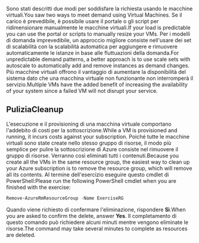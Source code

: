 <span data-ttu-id="7899d-101">Sono stati descritti due modi per soddisfare la richiesta usando le macchine virtuali.</span><span class="sxs-lookup"><span data-stu-id="7899d-101">You saw two ways to meet demand using Virtual Machines.</span></span> <span data-ttu-id="7899d-102">Se il carico è prevedibile, è possibile usare il portale o gli script per ridimensionare manualmente le macchine virtuali.</span><span class="sxs-lookup"><span data-stu-id="7899d-102">If your load is predictable you can use the portal or scripts to manually resize your VMs.</span></span> <span data-ttu-id="7899d-103">Per i modelli di domanda imprevedibile, un approccio migliore consiste nell'usare dei set di scalabilità con la scalabilità automatica per aggiungere e rimuovere automaticamente le istanze in base alle fluttuazioni della domanda.</span><span class="sxs-lookup"><span data-stu-id="7899d-103">For unpredictable demand patterns, a better approach is to use scale sets with autoscale to automatically add and remove instances as demand changes.</span></span> <span data-ttu-id="7899d-104">Più macchine virtuali offrono il vantaggio di aumentare la disponibilità del sistema dato che una macchina virtuale non funzionante non interromperà il servizio.</span><span class="sxs-lookup"><span data-stu-id="7899d-104">Multiple VMs have the added benefit of increasing the availability of your system since a failed VM will not disrupt your service.</span></span>

## <a name="cleanup"></a><span data-ttu-id="7899d-105">Pulizia</span><span class="sxs-lookup"><span data-stu-id="7899d-105">Cleanup</span></span>

<span data-ttu-id="7899d-106">L'esecuzione e il provisioning di una macchina virtuale comportano l'addebito di costi per la sottoscrizione.</span><span class="sxs-lookup"><span data-stu-id="7899d-106">While a VM is provisioned and running, it incurs costs against your subscription.</span></span> <span data-ttu-id="7899d-107">Poiché tutte le macchine virtuali sono state create nello stesso gruppo di risorse, il modo più semplice per pulire la sottoscrizione di Azure consiste nel rimuovere il gruppo di risorse. Verranno così eliminati tutti i contenuti.</span><span class="sxs-lookup"><span data-stu-id="7899d-107">Because you create all the VMs in the same resource group, the easiest way to clean up your Azure subscription is to remove the resource group, which will remove all its contents.</span></span> <span data-ttu-id="7899d-108">Al termine dell'esercizio eseguire questo cmdlet di PowerShell:</span><span class="sxs-lookup"><span data-stu-id="7899d-108">Please run the following PowerShell cmdlet when you are finished with the exercise:</span></span>

   ```powershell
   Remove-AzureRmResourceGroup -Name ExerciseRG
   ```

<span data-ttu-id="7899d-109">Quando viene richiesto di confermare l'eliminazione, rispondere **Sì**.</span><span class="sxs-lookup"><span data-stu-id="7899d-109">When you are asked to confirm the delete, answer **Yes**.</span></span> <span data-ttu-id="7899d-110">Il completamento di questo comando può richiedere alcuni minuti mentre vengono eliminate le risorse.</span><span class="sxs-lookup"><span data-stu-id="7899d-110">The command may take several minutes to complete as resources are deleted.</span></span>